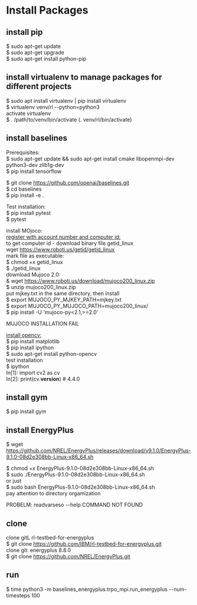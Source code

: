 # Install Packages  

## install pip
$ sudo apt-get update  
$ sudo apt-get upgrade  
$ sudo apt-get install python-pip  

## install virtualenv to manage packages for different projects  
$ sudo apt install virtualenv | pip install virtualenv    
$ virtualenv venv/rl --python=python3  
activate virtualenv  
$ . /path/to/venv/bin/activate  (. venv/rl/bin/activate)  

## install baselines  
Prerequisites:  
$ sudo apt-get update && sudo apt-get install cmake libopenmpi-dev python3-dev zlib1g-dev  
$ pip install tensorflow  

$ git clone https://github.com/openai/baselines.git  
$ cd baselines  
$ pip install -e .  

Test installation:  
$ pip install pytest  
$ pytest  

install MOjoco:  
[register with account number and computer id: ](https://www.roboti.us/license.html)  
to get computer id - download binary file getid_linux  
wget https://www.roboti.us/getid/getid_linux  
mark file as executable:  
$ chmod +x getid_linux  
$ ./getid_linux  
download Mujoco 2.0:  
& wget https://www.roboti.us/download/mujoco200_linux.zip  
$ unzip mujoco200_linux.zip  
put mjkey.txt in the same directory, then install  
$ export MUJOCO_PY_MJKEY_PATH=mjkey.txt  
$ export MUJOCO_PY_MUJOCO_PATH=mujoco200_linux/   
$ pip install -U 'mujoco-py<2.1,>=2.0'  

MUJOCO INSTALLATION FAIL  

[install opencv:](https://docs.opencv.org/3.4.1/d2/de6/tutorial_py_setup_in_ubuntu.html)  
$ pip install matplotlib  
$ pip install ipython  
$ sudo apt-get install python-opencv  
test installation  
$ ipython  
In[1]: import cv2 as cv  
In[2]: print(cv.__version__) # 4.4.0  

## install gym  
$ pip install gym  

## install EnergyPlus  
$ wget https://github.com/NREL/EnergyPlus/releases/download/v9.1.0/EnergyPlus-9.1.0-08d2e308bb-Linux-x86_64.sh  

$ chmod +x EnergyPlus-9.1.0-08d2e308bb-Linux-x86_64.sh  
$ sudo ./EnergyPlus-9.1.0-08d2e308bb-Linux-x86_64.sh  
or just  
$ sudo bash EnergyPlus-9.1.0-08d2e308bb-Linux-x86_64.sh   
pay attention to directory orgamization  

PROBELM: readvarseso --help COMMAND NOT FOUND  

## clone  
clone gitL rl-testbed-for-energyplus  
$ git clone https://github.com/IBM/rl-testbed-for-energyplus.git  
clone git: energyplus 8.8.0  
$ git clone https://github.com/NREL/EnergyPlus.git  

## run 
$ time python3 -m baselines_energyplus.trpo_mpi.run_energyplus --num-timesteps 100  
